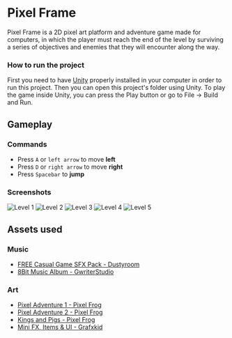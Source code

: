 ﻿# Pixel Frame
Pixel Frame is a 2D pixel art platform and adventure game made for computers, in which the player must reach the end of the level by surviving a series of objectives and enemies that they will encounter along the way.

### How to run the project
First you need to have [Unity](https://unity3d.com/pt/get-unity/download) properly installed in your computer in order to run this project. Then you can open this project's folder using Unity. To play the game inside Unity, you can press the Play button or go to File → Build and Run.

## Gameplay
### Commands
- Press ```A``` or ```left arrow``` to move **left**
- Press ```D``` or ```right arrow``` to move **right**
- Press ```Spacebar``` to **jump**

### Screenshots
![Level 1](https://user-images.githubusercontent.com/44681993/156082826-2b19fb6d-8cef-4c2a-802c-e57f82e29ed4.png)
![Level 2](https://user-images.githubusercontent.com/44681993/156082956-7f240828-b5cd-4517-935d-13a3aa990fbd.png)
![Level 3](https://user-images.githubusercontent.com/44681993/156083070-0c064236-9f15-4505-8746-f3debc5a8a9e.png)
![Level 4](https://user-images.githubusercontent.com/44681993/156083132-5306577f-771a-4ed6-8979-e4708bb7ec5f.png)
![Level 5](https://user-images.githubusercontent.com/44681993/156083475-8fbbeab0-cfbb-4eef-a19d-b882f935c0c8.png)

## Assets used
### Music
- [FREE Casual Game SFX Pack - Dustyroom](https://assetstore.unity.com/packages/audio/sound-fx/free-casual-game-sfx-pack-54116)
- [8Bit Music Album - GwriterStudio](https://assetstore.unity.com/packages/audio/music/8bit-music-album-051321-196147)

### Art
- [Pixel Adventure 1 - Pixel Frog](https://assetstore.unity.com/packages/2d/characters/pixel-adventure-1-155360)
- [Pixel Adventure 2 - Pixel Frog](https://assetstore.unity.com/packages/2d/characters/pixel-adventure-2-155418)
- [Kings and Pigs - Pixel Frog](https://pixelfrog-assets.itch.io/kings-and-pigs)
- [Mini FX, Items & UI - Grafxkid](https://grafxkid.itch.io/mini-fx-items-ui)
